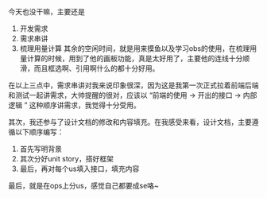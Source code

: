 今天也没干嘛，主要还是
1. 开发需求
2. 需求串讲
3. 梳理用量计算
其余的空闲时间，就是用来摸鱼以及学习obs的使用，在梳理用量计算的时候，用到了他的画板功能，真是太好用了，主要他的连线十分顺滑，而且框选啊、引用啊什么的都十分好用。

在以上三点中，需求串讲对我来说印象很深，因为这是我第一次正式拉着前端后端和测试一起讲需求，大帅提醒的很对，应该以
“前端的使用 -> 开出的接口 -> 内部逻辑 ” 这种顺序讲需求，我觉得十分受用。

其次，我还参与了设计文档的修改和内容填充。在我感受来看，设计文档，主要遵循以下顺序编写：
1. 首先写明背景
2. 其次分好unit story，搭好框架
3. 最后，再对每个us填入接口，填充内容

最后，就是在ops上分us，感觉自己都要成se咯~